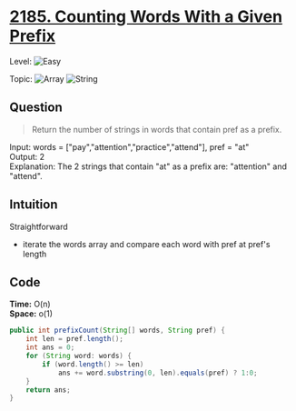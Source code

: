 # [2185. Counting Words With a Given Prefix](https://leetcode.com/problems/counting-words-with-a-given-prefix/)

Level: ![Easy](https://img.shields.io/badge/-Easy-00b300)

Topic: ![Array](https://img.shields.io/badge/-Array-66b3ff) ![String](https://img.shields.io/badge/-String-4da6ff)

## Question

> Return the number of strings in words that contain pref as a prefix.

Input: words = ["pay","attention","practice","attend"], pref = "at" \
Output: 2\
Explanation: The 2 strings that contain "at" as a prefix are: "attention" and "attend".

## Intuition

Straightforward

- iterate the words array and compare each word with pref at pref's length

## Code

**Time:** O(n)\
**Space:** o(1)

```java
public int prefixCount(String[] words, String pref) {
    int len = pref.length();
    int ans = 0;
    for (String word: words) {
        if (word.length() >= len)
            ans += word.substring(0, len).equals(pref) ? 1:0;
    }
    return ans;
}
```
